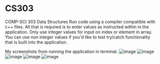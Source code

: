 # CS303
COMP-SCI 303 Data Structures
Run code using a compiler compatible with c++ files. All that is required is to enter values as instructed within in the application.
Only use integer values for input on index or element in array. You can use non integer values if you'd like to test try/catch functionality that is built into the application.

My screenshots from running the application in terminal.
![image](https://user-images.githubusercontent.com/90564980/218651361-85f2ae27-7e03-4ac3-a5e1-165cc225d9a0.png)
![image](https://user-images.githubusercontent.com/90564980/218651378-d3b12be6-6ecd-49e5-be20-dc2abe7c9209.png)
![image](https://user-images.githubusercontent.com/90564980/218651383-f44b2be1-09f7-4190-b81a-56a2ebcc5f59.png)
![image](https://user-images.githubusercontent.com/90564980/218651394-42ceb89f-e78d-4c0a-8c0d-4b47c0722c12.png)
![image](https://user-images.githubusercontent.com/90564980/218651402-49fa4a54-87cb-4ecc-ae0c-d5b0155c007d.png)

